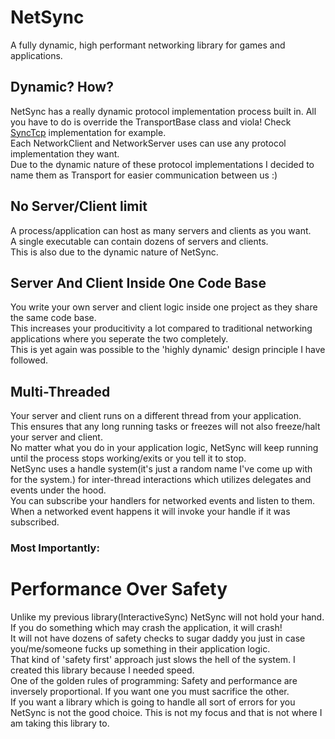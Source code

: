 # NetSync
A fully dynamic, high performant networking library for games and applications.


## Dynamic? How?
NetSync has a really dynamic protocol implementation process built in. All you have to do is override the TransportBase class and viola! Check [SyncTcp](https://github.com/EmreBugday99/NetSync/blob/main/NetSync/NetSync/Transport/SyncTcp/SyncTcp.cs) implementation for example.
<br>
Each NetworkClient and NetworkServer uses can use any protocol implementation they want. 
<br>
Due to the dynamic nature of these protocol implementations I decided to name them as Transport for easier communication between us :)

## No Server/Client limit
A process/application can host as many servers and clients as you want. 
<br>
A single executable can contain dozens of servers and clients.
<br>
This is also due to the dynamic nature of NetSync.

## Server And Client Inside One Code Base
You write your own server and client logic inside one project as they share the same code base. 
<br>
This increases your producitivity a lot compared to traditional networking applications where you seperate the two completely.
<br>
This is yet again was possible to the 'highly dynamic' design principle I have followed.

## Multi-Threaded
Your server and client runs on a different thread from your application.
<br>
This ensures that any long running tasks or freezes will not also freeze/halt your server and client. 
<br>
No matter what you do in your application logic, NetSync will keep running until the process stops working/exits or you tell it to stop.
<br>
NetSync uses a handle system(it's just a random name I've come up with for the system.) for inter-thread interactions which utilizes delegates and events under the hood.
<br>
You can subscribe your handlers for networked events and listen to them. When a networked event happens it will invoke your handle if it was subscribed.
<br>
### Most Importantly:
# Performance Over Safety
Unlike my previous library(InteractiveSync) NetSync will not hold your hand. If you do something which may crash the application, it will crash!
<br>
It will not have dozens of safety checks to sugar daddy you just in case you/me/someone fucks up something in their application logic.
<br>
That kind of 'safety first' approach just slows the hell of the system. I created this library because I needed speed.
<br>
One of the golden rules of programming: Safety and performance are inversely proportional. If you want one you must sacrifice the other.
<br>
If you want a library which is going to handle all sort of errors for you NetSync is not the good choice. This is not my focus and that is not where I am taking this library to.
